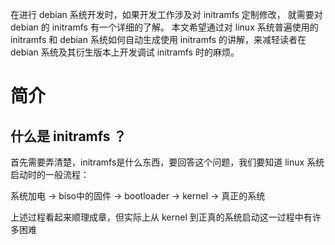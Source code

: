 在进行 debian 系统开发时，如果开发工作涉及对 initramfs 定制修改，
就需要对 debian 的 initramfs 有一个详细的了解。
本文希望通过对 linux 系统普遍使用的 initramfs 和 debian 系统如何自动生成使用 initramfs
的讲解，来减轻读者在 debian 系统及其衍生版本上开发调试 initramfs 时的麻烦。

# 简介
## 什么是 initramfs ？
首先需要弄清楚，initramfs是什么东西，要回答这个问题，我们要知道 linux 系统启动时的一般流程：

系统加电 -> biso中的固件 -> bootloader -> kernel -> 真正的系统

上述过程看起来顺理成章，但实际上从 kernel 到正真的系统启动这一过程中有许多困难